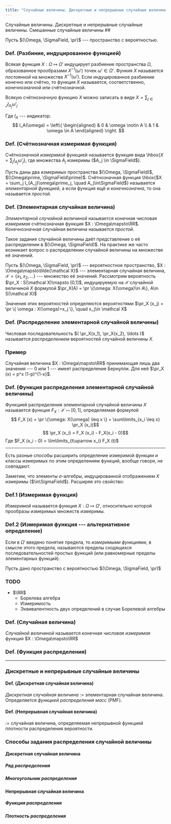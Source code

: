 ```yaml
---
title: "Случайные величины. Дискретные и непрерывные случайные величины. Смешанные случайные величины"
---
```

Случайные величины. Дискретные и непрерывные случайные величины. Смешанные случайные величины ##

Пусть $(\Omega, \SigmaField, \pr)$ --- пространство с вероятностью.

### Def. (Разбиние, индуцированное функцией) ###
Всякая функция $X : \Omega\mapsto\Omega\prime$
индуцирует разбиение пространства $\Omega$,
образованное прообразами $X^{-1}(\omega\prime)$ точек $\omega\prime\in\Omega\prime$.
Функия $X$ называется *постоянной* на множестве $X^{-1}(\omega\prime)$.
Если индуцированное разбиение конечно или счётно,
то функция $X$ называется, соответственно, конечнозначной или счётнозначной.

Всякую счётнозначную функцию $X$ можно записать в виде
$X = \sum_{j\in J} I_{A_j} \omega\prime_j$

Где $I_A$ --- индикатор.
$$
  I_A(\omega) =
  \left\{
  \begin{aligned}
    & 0 & \omega \notin A \\
    & 1 & \omega \in A
  \end{aligned}
  \right.
$$


### Def. (Счётнозначная измеримая функция) ###
Счётнозначной *измеримой* функцией называется функция вида
\hbox{$X = \sum_j I_{A_j}\omega\prime_j$}, где множества $A_j$ измеримы ($A_j \in \SigmaField$).

Пусть даны два измеримых пространства $(\Omega, \SigmaField)$, $(\Omega\prime, \SigmaField\prime)$.
Счётнозначная функция \hbox{$X = \sum_j I_{A_j}\omega\prime_j, \quad A_j\in\SigmaField$} называется *элементарной функцией*,
а если функция ещё и *конечнозначна*, то она называется *простой*.

### Def. (Элементарная случайная величина) ###
*Элементарной случайной величиной*
называется конечная числовая *измеримая* счётнозначная функция $X : \Omega\mapsto\RR$.
Конечнозначная случайная величина называется *простой*.

Такое задание случайной величины даёт представление о её распределении в $(\Omega, \SigmaField)$.
На практике же часто возникает вопрос о распределении случайной величины на множестве её значений.

Пусть
$(\Omega, \SigmaField, \pr)$ --- вероятностное пространство,
$X : \Omega\mapsto\tilde{\mathcal X}$ --- элементарная случайная величина,
$\mathcal X = \{ x_1, x_2, \ldots \}$ --- множество её значений.
Рассмотрим вероятность $\pr_X : S(\mathcal X)\mapsto [0,1]$,
индуцируемую на $\mathcal X$ случайной величиной $X$ формулой
$\pr_X(A) = \pr \{\omega: X(\omega)\in A\}, A\in S(\mathcal X)$

Значения этих вероятностей определяются
вероятнстями $\pr_X (x_j) = \pr \{ \omega : X(\omega)=x_j \}, \quad x_j\in \mathcal X$

### Def. (Распределение элементарной случайной величины)
Числовая последовательность $( \pr_X(x_1), \pr_X(x_2), \ldots )$
называется *распределением* вероятностей случайной величины $X$.

### Пример ###
Случайная величина $X : \Omega\mapsto\RR$ принимающая лишь два значения --- $0$ или $1$ --- имеет распределение Бернулли.
Для неё $\pr_X (x) = p^x (1-p)^{1-x}$.

### Def. (Функция распределения элементарной случайной величины) ###
Функцией распределения элементарной случайной величины $X$
называется функция $F_X : \mathcal X\mapsto [0,1]$, определяемая формулой
$$ F_X (x) = \pr \{\omega: X(\omega) \leq x \} = \sum\limits_{x_i \leq x} \pr_X (x_i)$$
$$ \pr_X (x_i) = F_X (x_i) - F_X(x_i - 0)$$
Где $F_X (x_i - 0) = \lim\limits_{t\uparrow x_i} F_X (t)$

* * *

Есть разные способы расширить определение измеримой функции и
классы измеримых по этим определениям функций, вообще говоря, не совпадают.

Заметим, что элементы $\sigma$-алгебры, индуцированной отображением $X$
измеримы ($\in\SigmaField$). Расширяя это свойство:

### Def.1 (Измеримая функция) ###
*Измеримой* называется функция $X : \Omega\mapsto\Omega\prime$,
относительно которой прообразы измеримых множеств измеримы.

### Def.2 (Измеримая функция --- альтернативное определение) ###
Если в $\Omega\prime$ введено понятие предела, то
*измеримыми функциями*, в смысле этого предела,
называются пределы сходящихся последовательностей простых функций
(или равномерные пределы элементарных функций).


Пусть дано пространство с вероятностью $(\Omega, \SigmaField, \pr)$

### TODO ###
* $\RR$
    * Борелева алгебра
    * Измеримость
    * Эквивалентность двух определений в случае Борелевой алгебры

### Def. (Случайная величина) ###
*Случайной величиной* называется конечная *числовая измеримая* функция $X : \Omega\mapsto\RR$

### Def. (Функция распределения) ###

* * *

### Дискретные и непрерывные случайные величины ###

#### Def. (Дискретная случайная величина) ####
*Дискретная случайная величина* $:=$ элементарная случайная величина.
Определяется *функцией распределения масс* (PMF).

#### Def. (Непрерывная случайная величина) ####
$:=$ случайная величина, определяемая непрерывной функцией плотности распределения вероятности.


### Способы задания распределения случайной величины ###

#### Дискретная случайная величина ####

##### Ряд распределения #####

##### Многоугольник распределения #####



#### Непрерывная случайная величина ####

##### Функция распределения #####

##### Плотность распределения #####
